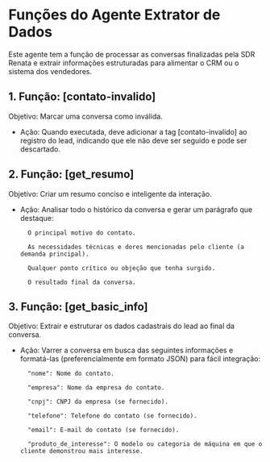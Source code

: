# Funções do Agente Extrator de Dados
Este agente tem a função de processar as conversas finalizadas pela SDR Renata e extrair informações estruturadas para alimentar o CRM ou o sistema dos vendedores.

## 1. Função: [contato-invalido]
Objetivo: Marcar uma conversa como inválida.

- Ação: Quando executada, deve adicionar a tag [contato-invalido] ao registro do lead, indicando que ele não deve ser seguido e pode ser descartado.

## 2. Função: [get_resumo]
Objetivo: Criar um resumo conciso e inteligente da interação.

- Ação: Analisar todo o histórico da conversa e gerar um parágrafo que destaque:

        O principal motivo do contato.

        As necessidades técnicas e dores mencionadas pelo cliente (a demanda principal).

        Qualquer ponto crítico ou objeção que tenha surgido.

        O resultado final da conversa.

## 3. Função: [get_basic_info]
Objetivo: Extrair e estruturar os dados cadastrais do lead ao final da conversa.

- Ação: Varrer a conversa em busca das seguintes informações e formatá-las (preferencialmente em formato JSON) para fácil integração:

        "nome": Nome do contato.

        "empresa": Nome da empresa do contato.

        "cnpj": CNPJ da empresa (se fornecido).

        "telefone": Telefone do contato (se fornecido).

        "email": E-mail do contato (se fornecido).

        "produto_de_interesse": O modelo ou categoria de máquina em que o cliente demonstrou mais interesse.